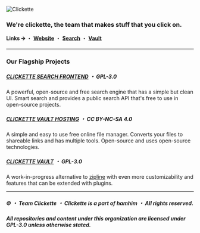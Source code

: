 ![Clickette](https://clickette.net/assets-homepage/img/wordmark-color.svg)

### We're clickette, the team that makes stuff that you click on.

**Links 🡪** ・ [**Website**](https://team.clickette.net/) ・ [**Search**](https://search.clickette.net) ・ [**Vault**](https://clickette.net)

---

### Our Flagship Projects

##### [CLICKETTE SEARCH FRONTEND](https://github.com/Clickette/search) ・ GPL-3.0

A powerful, open-source and free search engine that has a simple but clean UI. Smart search and provides a public search API that's free to use in open-source projects.

##### [CLICKETTE VAULT HOSTING](https://github.com/Clickette/homepage) ・ CC BY-NC-SA 4.0

A simple and easy to use free online file manager. Converts your files to shareable links and has multiple tools. Open-source and uses open-source technologies.

##### [CLICKETTE VAULT](https://github.com/Clickette/homepage) ・ GPL-3.0

A work-in-progress alternative to [zipline](https://zipline.diced.sh) with even more customizability and features that can be extended with plugins.

---

##### © ・ Team Clickette ・ Clickette is a part of hamhim ・ All rights reserved.

##### All repositories and content under this organization are licensed under GPL-3.0 unless otherwise stated.
